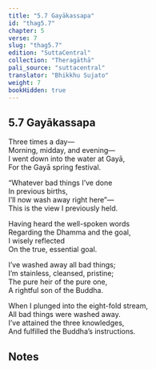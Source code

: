 ```yaml
---
title: "5.7 Gayākassapa"
id: "thag5.7"
chapter: 5
verse: 7
slug: "thag5.7"
edition: "SuttaCentral"
collection: "Theragāthā"
pali_source: "suttacentral"
translator: "Bhikkhu Sujato"
weight: 7
bookHidden: true
---
```


## 5.7 Gayākassapa  

Three times a day—  
Morning, midday, and evening—  
I went down into the water at Gayā,  
For the Gayā spring festival.  

“Whatever bad things I’ve done  
In previous births,  
I’ll now wash away right here”—  
This is the view I previously held.  

Having heard the well-spoken words  
Regarding the Dhamma and the goal,  
I wisely reflected  
On the true, essential goal.  

I’ve washed away all bad things;  
I’m stainless, cleansed, pristine;  
The pure heir of the pure one,  
A rightful son of the Buddha.  

When I plunged into the eight-fold stream,  
All bad things were washed away.  
I’ve attained the three knowledges,  
And fulfilled the Buddha’s instructions.

## Notes
